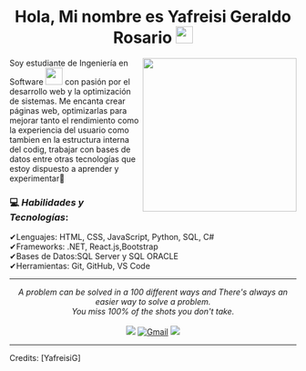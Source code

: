 
<h1 align="center">
 Hola, Mi nombre es Yafreisi Geraldo Rosario 
  <img src="https://media.giphy.com/media/hvRJCLFzcasrR4ia7z/giphy.gif" width="30"></h1>
 <!--<img src="https://komarev.com/ghpvc/?username=I-am-vishalmaurya&label=Profile%20Views&color=0e75b6&style=flat" align='right' alt="vishalmaurya" />-->


<img align="right" src="https://media.giphy.com/media/QvpqTCiEcwtvx6wwJK/giphy.gif" width="270" height="270" frameBorder="0" class="giphy-embed" allowFullScreen></img>



Soy estudiante de Ingeniería en Software <img src="https://github.com/TheDudeThatCode/TheDudeThatCode/blob/master/Assets/Developer.gif" width="30px"> con pasión por el desarrollo web y la optimización de sistemas. Me encanta crear páginas web, optimizarlas para mejorar tanto el rendimiento como la experiencia del usuario como tambien en la estructura interna del codig, trabajar con bases de datos entre otras tecnologías que estoy dispuesto a aprender y experimentar:robot: 

### 💻 *Habilidades y Tecnologías*: <br>
✔Lenguajes: HTML, CSS, JavaScript, Python, SQL, C# <br>
✔Frameworks: .NET, React.js,Bootstrap <br>
✔Bases de Datos:SQL Server y SQL ORACLE <br>
✔Herramientas: Git, GitHub, VS Code <br> 

<hr>
<p align="center">
   <i>A problem can be solved in a 100 different ways and There's always an easier way to solve a problem.</i>
   <br>
   <i>You miss 100% of the shots you don't take.</i>
   <br>
<br>	
<a target="_blank" href="https://www.linkedin.com/in/yafreisi-geraldo-rosario/"><img src="https://img.shields.io/badge/-LinkedIn-0077B5?style=for-the-badge&logo=Linkedin&logoColor=white"></img></a>
<a href="mailto:geraldorosario@gmail.com"><img alt="Gmail" title="Yafreisi Geraldo Rosario Gmail" src="https://img.shields.io/badge/Gmail-D14836?style=for-the-badge&logo=gmail&logoColor=white"></a>
<a target="_blank" href="https://mail.google.com/mail/u/0/#inbox"><img src="https://img.shields.io/badge/-Gmail-D14836?style=for-the-badge&logo=Gmail&logoColor=white"></img></a>
<br>
</p>

-----

Credits: [YafreisiG]

<!--
**YafreisiG/YafreisiG** is a ✨ _special_ ✨ repository because its `README.md` (this file) appears on your GitHub profile.

Here are some ideas to get you started:

- 🔭 I’m currently working on ...
- 🌱 I’m currently learning ...
- 👯 I’m looking to collaborate on ...
- 🤔 I’m looking for help with ...
- 💬 Ask me about ...
- 📫 How to reach me: ...
- 😄 Pronouns: ...
- ⚡ Fun fact: ...
-->
